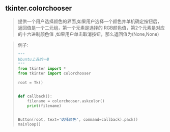 ##  tkinter.colorchooser

> 提供一个用户选择颜色的界面,如果用户选择一个颜色并单机确定按钮后，返回值是一个二元组，第一个元素是选择的 RGB颜色值，第2个元素是对应的十六进制颜色值 ,如果用户单击取消按钮，那么返回值为(None,None)

> 例子:
>
> ```python
> """
> Ubuntu上丑的一B
> """
> from tkinter import *
> from tkinter import colorchooser
>
> root = Tk()
>
>
> def callback():
>     filename = colorchooser.askcolor()
>     print(filename)
>
>
> Button(root, text='选择颜色', command=callback).pack()
> mainloop()
>
> ```
>
> 

